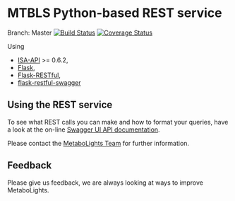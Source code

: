 MTBLS Python-based REST service
================


Branch: Master
[![Build Status](https://travis-ci.org/EBI-Metabolights/MtblsWS-Py.svg?branch=master)](https://travis-ci.org/EBI-Metabolights/MtblsWS-Py) [![Coverage Status](https://coveralls.io/repos/github/EBI-Metabolights/MtblsWS-Py/badge.svg?branch=master)](https://coveralls.io/github/EBI-Metabolights/MtblsWS-Py?branch=master)


Using  
- [ISA-API](https://github.com/ISA-tools/isa-api) >= 0.6.2, 
- [Flask](http://flask.pocoo.org/),
- [Flask-RESTful](https://flask-restful.readthedocs.io/),
- [flask-restful-swagger](https://github.com/rantav/flask-restful-swagger)




Using the REST service
--------------------------
To see what REST calls you can make and how to format your queries, have a look at the on-line
[Swagger UI API documentation](http://www.ebi.ac.uk:5000/mtbls/ws/api/spec.html).

Please contact the [MetaboLights Team](http://www.ebi.ac.uk/metabolights/contact)  for further information.


Feedback
------------
Please give us feedback, we are always looking at ways to improve MetaboLights.
